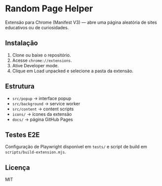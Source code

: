 # Random Page Helper

Extensão para Chrome (Manifest V3) — abre uma página aleatória de sites educativos ou de curiosidades.

## Instalação

1. Clone ou baixe o repositório.
2. Acesse `chrome://extensions`.
3. Ative Developer mode.
4. Clique em Load unpacked e selecione a pasta da extensão.

## Estrutura

- `src/popup` → interface popup
- `src/background` → service worker
- `src/content` → content scripts
- `icons/` → ícones da extensão
- `docs/` → página GitHub Pages

## Testes E2E

Configuração de Playwright disponível em `tests/` e script de build em `scripts/build-extension.mjs`.

## Licença

MIT
